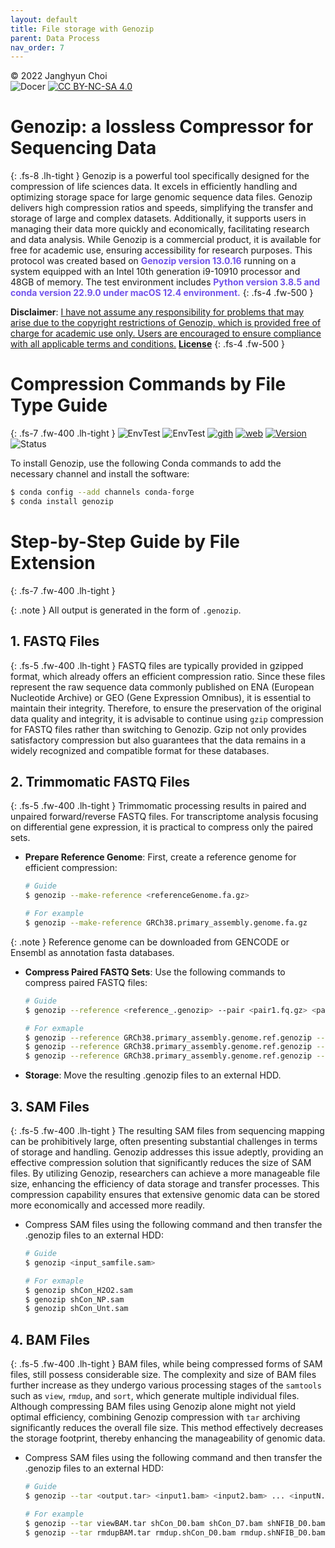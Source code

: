 ```yaml
---
layout: default
title: File storage with Genozip
parent: Data Process
nav_order: 7
---
```


© 2022 Janghyun Choi<br>
![Docer](https://img.shields.io/badge/Revised%20version-5%2E15%2E24-green?style=flat&logo=Markdown&colorA=black) [![CC BY-NC-SA 4.0](https://img.shields.io/badge/License-CC%20BY--NC--SA%204.0-green?labelColor=black)](http://creativecommons.org/licenses/by-nc-sa/4.0/)

# Genozip: a lossless Compressor for Sequencing Data
{: .fs-8 .lh-tight }
Genozip is a powerful tool specifically designed for the compression of life sciences data. It excels in efficiently handling and optimizing storage space for large genomic sequence data files. Genozip delivers high compression ratios and speeds, simplifying the transfer and storage of large and complex datasets. Additionally, it supports users in managing their data more quickly and economically, facilitating research and data analysis. While Genozip is a commercial product, it is available for free for academic use, ensuring accessibility for research purposes. This protocol was created based on <span style="color: #7253ec;"><b>Genozip version 13.0.16</b></span> running on a system equipped with an Intel 10th generation i9-10910 processor and 48GB of memory. The test environment includes <span style="color: #7253ec;"><b>Python version 3.8.5 and conda version 22.9.0 under macOS 12.4 environment.</b></span>
{: .fs-4 .fw-500 }

**Disclaimer**: <u>I have not assume any responsibility for problems that may arise due to the copyright restrictions of Genozip, which is provided free of charge for academic use only. Users are encouraged to ensure compliance with all applicable terms and conditions.</u> <a href="https://www.genozip.com/license" target="_blank"><b>License</b></a>
{: .fs-4 .fw-500 }

# Compression Commands by File Type Guide
{: .fs-7 .fw-400 .lh-tight }
![EnvTest](https://img.shields.io/badge/macOS-000000?style=flat&logo=apple&logoColor=white) ![EnvTest](https://img.shields.io/badge/Ubuntu-E95420?style=flat&logo=ubuntu&logoColor=white) [![gith](https://img.shields.io/badge/GitHub-181717?style=flat&logo=github&logoColor=white)](https://github.com/divonlan/genozip) [![web](https://img.shields.io/badge/Official-e34c26?style=flat&logo=html5&logoColor=white)](https://www.genozip.com) [![Version](https://img.shields.io/github/v/release/divonlan/genozip?style=flat&labelColor=black)](https://github.com/divonlan/genozip/releases/latest) ![Status](https://img.shields.io/badge/status-stable-DarkSeaGreen?labelColor=black)

To install Genozip, use the following Conda commands to add the necessary channel and install the software:

```bash 
$ conda config --add channels conda-forge
$ conda install genozip
```

# Step-by-Step Guide by File Extension
{: .fs-7 .fw-400 .lh-tight }

{: .note }
All output is generated in the form of `.genozip`.

## 1. FASTQ Files
{: .fs-5 .fw-400 .lh-tight }
FASTQ files are typically provided in gzipped format, which already offers an efficient compression ratio. Since these files represent the raw sequence data commonly published on ENA (European Nucleotide Archive) or GEO (Gene Expression Omnibus), it is essential to maintain their integrity. Therefore, to ensure the preservation of the original data quality and integrity, it is advisable to continue using `gzip` compression for FASTQ files rather than switching to Genozip. Gzip not only provides satisfactory compression but also guarantees that the data remains in a widely recognized and compatible format for these databases.

## 2. Trimmomatic FASTQ Files
{: .fs-5 .fw-400 .lh-tight }
Trimmomatic processing results in paired and unpaired forward/reverse FASTQ files. For transcriptome analysis focusing on differential gene expression, it is practical to compress only the paired sets.
- **Prepare Reference Genome**: First, create a reference genome for efficient compression:
    ```bash
    # Guide
    $ genozip --make-reference <referenceGenome.fa.gz>
    
    # For example
    $ genozip --make-reference GRCh38.primary_assembly.genome.fa.gz
    ```

{: .note }
Reference genome can be downloaded from GENCODE or Ensembl as annotation fasta databases.

- **Compress Paired FASTQ Sets**: Use the following commands to compress paired FASTQ files:
    ```bash
    # Guide
    $ genozip --reference <reference_.genozip> --pair <pair1.fq.gz> <pair2.fq.gz>

    # For exmaple
    $ genozip --reference GRCh38.primary_assembly.genome.ref.genozip --pair Trim_shCon_H2O2_1.fq.gz Trim_shCon_H2O2_2.fq.gz
    $ genozip --reference GRCh38.primary_assembly.genome.ref.genozip --pair Trim_shCon_NP_1.fq.gz Trim_shCon_NP_2.fq.gz
    $ genozip --reference GRCh38.primary_assembly.genome.ref.genozip --pair Trim_shCon_Unt_1.fq.gz Trim_shCon_Unt_2.fq.gz
    ```
- **Storage**: Move the resulting .genozip files to an external HDD.


## 3. SAM Files
{: .fs-5 .fw-400 .lh-tight }
The resulting SAM files from sequencing mapping can be prohibitively large, often presenting substantial challenges in terms of storage and handling. Genozip addresses this issue adeptly, providing an effective compression solution that significantly reduces the size of SAM files. By utilizing Genozip, researchers can achieve a more manageable file size, enhancing the efficiency of data storage and transfer processes. This compression capability ensures that extensive genomic data can be stored more economically and accessed more readily.

- Compress SAM files using the following command and then transfer the .genozip files to an external HDD:
    ```bash
    # Guide
    $ genozip <input_samfile.sam>

    # For exmaple
    $ genozip shCon_H2O2.sam
    $ genozip shCon_NP.sam
    $ genozip shCon_Unt.sam
    ```

## 4. BAM Files
{: .fs-5 .fw-400 .lh-tight }
BAM files, while being compressed forms of SAM files, still possess considerable size. The complexity and size of BAM files further increase as they undergo various processing stages of the `samtools` such as `view`, `rmdup`, and `sort`, which generate multiple individual files. Although compressing BAM files using Genozip alone might not yield optimal efficiency, combining Genozip compression with `tar` archiving significantly reduces the overall file size. This method effectively decreases the storage footprint, thereby enhancing the manageability of genomic data.

- Compress SAM files using the following command and then transfer the .genozip files to an external HDD:

    ```bash
    # Guide
    $ genozip --tar <output.tar> <input1.bam> <input2.bam> ... <inputN.bam>

    # For example
    $ genozip --tar viewBAM.tar shCon_D0.bam shCon_D7.bam shNFIB_D0.bam shNFIB_D7.bam shMLL1_D0.bam shMLL1_D7.bam
    $ genozip --tar rmdupBAM.tar rmdup.shCon_D0.bam rmdup.shNFIB_D0.bam rmdup.shMLL1_D0.bam rmdup.shCon_D7.bam rmdup.shNFIB_D7.bam rmdup.shMLL1_D7.bam
    ```